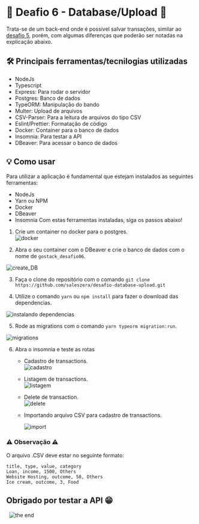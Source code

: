 # 🚀️ Deafio 6 - Database/Upload 🚀️

Trata-se de um back-end onde é possivel salvar transações, similar ao [desafio 5](https://github.com/saleszera/fundamentos-node), porém, com algumas diferenças que poderão ser notadas na explicação abaixo.

## 🛠️ Principais ferramentas/tecnilogias utilizadas
- NodeJs
- Typescript
- Express: Para rodar o servidor
- Postgres: Banco de dados
- TypeORM: Manipulação do bando
- Multer: Upload de arquivos
- CSV-Parser: Para a leitura de arquivos do tipo CSV
- Eslint/Prettier: Formatação de código
- Docker: Container para o banco de dados
- Insomnia: Para testar a API
- DBeaver: Para acessar o banco de dados


## 💡️ Como usar
Para utilizar a aplicação é fundamental que estejam instalados as seguintes ferramentas:
- NodeJs
- Yarn ou NPM
- Docker
- DBeaver
- Insomnia
Com estas ferramentas instaladas, siga os passos abaixo!

1. Crie um container no docker para o postgres.  
![docker](https://media.giphy.com/media/mfywAOZXm1558QQwfv/giphy.gif)

2. Abra o seu container com o DBeaver e crie o banco de dados com o nome de `gostack_desafio06`.  

![create_DB](https://media.giphy.com/media/MZyhmLL8QAVhcWNX2L/giphy.gif)

3. Faça o clone do repositório com o comando `git clone https://github.com/saleszera/desafio-database-upload.git`

4. Utilize o comando `yarn` ou `npm install` para fazer o download das dependencias.  

![instalando dependencias](https://media.giphy.com/media/StTAe8COE7wGiskUAt/giphy.gif)

5. Rode as migrations com o comando `yarn typeorm migration:run`.  

![migrations](https://media.giphy.com/media/2N5XCE94ySiWrZIGAB/giphy.gif)

6. Abra o insomnia e teste as rotas
   - Cadastro de transactions.  
   ![cadastro](https://media.giphy.com/media/mZ6FR182XBlfDZVH98/giphy.gif)

   - Listagem de transactions.  
     ![listagem](https://media.giphy.com/media/2yTYm9U77Vvtv6a0zA/giphy.gif)

   - Delete de transaction.  
     ![delete](https://media.giphy.com/media/keTbnknKVE0cPanj60/giphy.gif)

   - Importando arquivo CSV para cadastro de transactions.  

     ![import](https://media.giphy.com/media/YgT725lJGwdJxJYYBG/giphy.gif)
### ⚠️ Observação ⚠️
O arquivo .CSV deve estar no seguinte formato:
   ```plain-text
   title, type, value, category
   Loan, income, 1500, Others
   Website Hosting, outcome, 50, Others
   Ice cream, outcome, 3, Food
   ```
## Obrigado por testar a API 😁️
&nbsp;
![the end](https://media.giphy.com/media/lD76yTC5zxZPG/giphy.gif)

